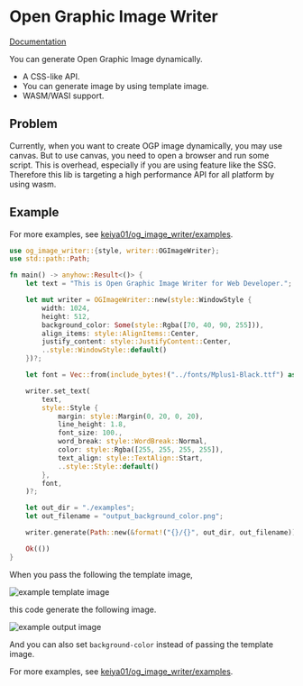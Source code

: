 # Open Graphic Image Writer

[Documentation](https://crates.io/crates/og_image_writer)

You can generate Open Graphic Image dynamically.

- A CSS-like API.
- You can generate image by using template image.
- WASM/WASI support.

## Problem

Currently, when you want to create OGP image dynamically, you may use canvas. But to use canvas, you need to open a browser and run some script.
This is overhead, especially if you are using feature like the SSG.
Therefore this lib is targeting a high performance API for all platform by using wasm.

## Example

For more examples, see [keiya01/og_image_writer/examples](https://github.com/keiya01/og_image_writer/tree/main/examples).

```rust
use og_image_writer::{style, writer::OGImageWriter};
use std::path::Path;

fn main() -> anyhow::Result<()> {
    let text = "This is Open Graphic Image Writer for Web Developer.";

    let mut writer = OGImageWriter::new(style::WindowStyle {
        width: 1024,
        height: 512,
        background_color: Some(style::Rgba([70, 40, 90, 255])),
        align_items: style::AlignItems::Center,
        justify_content: style::JustifyContent::Center,
        ..style::WindowStyle::default()
    })?;

    let font = Vec::from(include_bytes!("../fonts/Mplus1-Black.ttf") as &[u8]);

    writer.set_text(
        text,
        style::Style {
            margin: style::Margin(0, 20, 0, 20),
            line_height: 1.8,
            font_size: 100.,
            word_break: style::WordBreak::Normal,
            color: style::Rgba([255, 255, 255, 255]),
            text_align: style::TextAlign::Start,
            ..style::Style::default()
        },
        font,
    )?;

    let out_dir = "./examples";
    let out_filename = "output_background_color.png";

    writer.generate(Path::new(&format!("{}/{}", out_dir, out_filename)))?;

    Ok(())
}
```

When you pass the following the template image,

![example template image](https://raw.githubusercontent.com/keiya01/og_image_writer/main/assets/og_template.png)

this code generate the following image.

![example output image](https://raw.githubusercontent.com/keiya01/og_image_writer/main/dev/snapshots/output_background_image.png)

And you can also set `background-color` instead of passing the template image.

For more examples, see [keiya01/og_image_writer/examples](https://github.com/keiya01/og_image_writer/tree/main/examples).
